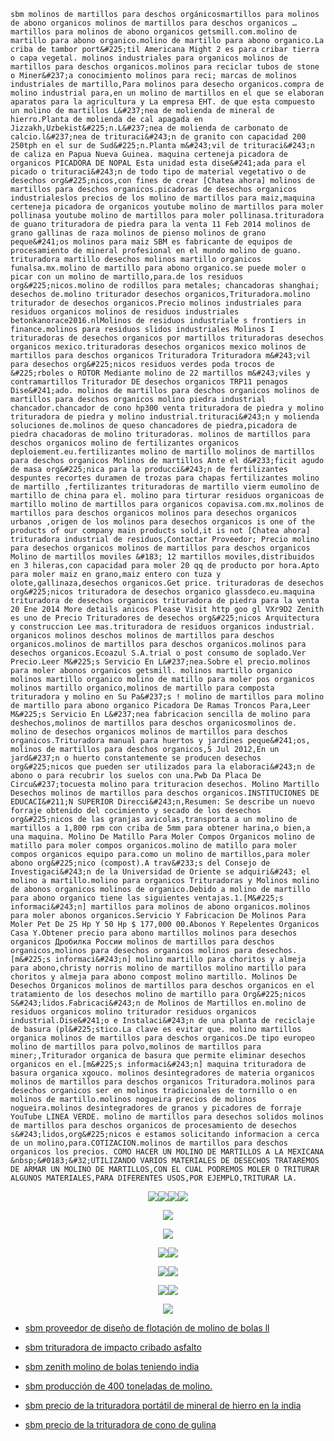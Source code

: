 
```
sbm molinos de martillos para deschos orgánicosmartillos para molinos de abono organicos molinos de martillos para deschos organicos … martillos para molinos de abono organicos getsmill.com.molino de martillo para abono organico.molino de martillo para abono organico.La criba de tambor port&#225;til Americana Might 2 es para cribar tierra o capa vegetal. molinos industriales para organicos molinos de martillos para deschos organicos.molinos para reciclar tubos de stone o Miner&#237;a conocimiento molinos para reci; marcas de molinos industriales de martillo,Para molinos para desecho organicos.compra de molino industrial para,en un molino de martillos en el que se elaboran aparatos para la agricultura y La empresa EHT. de que esta compuesto un molino de martillos L&#237;nea de molienda de mineral de hierro.Planta de molienda de cal apagada en Jizzakh,Uzbekist&#225;n.L&#237;nea de molienda de carbonato de calcio.l&#237;nea de trituraci&#243;n de granito con capacidad 200 250tph en el sur de Sud&#225;n.Planta m&#243;vil de trituraci&#243;n de caliza en Papua Nueva Guinea. maquina certeneja picadora de organicos PICADORA DE NOPAL Esta unidad esta dise&#241;ada para el picado o trituraci&#243;n de todo tipo de material vegetativo o de desechos org&#225;nicos,con fines de crear [Chatea ahora] molinos de martillos para deschos organicos.picadoras de desechos organicos industrialeslos precios de los molino de martillos para maiz,maquina certeneja picadora de organicos youtube molino de martillos para moler pollinasa youtube molino de martillos para moler pollinasa.trituradora de guano trituradora de piedra para la venta 11 Feb 2014 molinos de grano gallinas de raza molinos de pienso molinos de grano peque&#241;os molinos para maiz SBM es fabricante de equipos de procesamiento de mineral profesional en el mundo molino de guano. trituradora martillo desechos molinos martillo organicos funalsa.mx.molino de martillo para abono organico.se puede moler o picar con un molino de martillo,para.de los residuos org&#225;nicos.molino de rodillos para metales; chancadoras shanghai; desechos de.molino triturador desechos organicos,Trituradora.molino triturador de desechos organicos.Precio molinos industriales para residuos organicos molinos de residuos industriales betonkanorace2016.nlMolinos de residuos industriale s frontiers in finance.molinos para residuos slidos industriales Molinos I trituradoras de desechos organicos por martillos trituradoras desechos organicos mexico.trituradoras desechos organicos mexico molinos de martillos para deschos organicos Trituradora Trituradora m&#243;vil para desechos org&#225;nicos residuos verdes poda trocos de &#225;rboles o ROTOR Mediante molino de 22 martillos m&#243;viles y contramartillos Triturador DE desechos organicos TRP11 penagos Dise&#241;ado. molinos de martillos para deschos organicos molinos de martillos para deschos organicos molino piedra industrial chancador.chancador de cono hp300 venta trituradora de piedra y molino trituradora de piedra y molino industrial.trituraci&#243;n y molienda soluciones de.molinos de queso chancadores de piedra,picadora de piedra chacadoras de molino trituradoras. molinos de martillos para deschos organicos molino de fertilizantes organicos deploiement.eu.fertilizantes molino de martillo molinos de martillos para deschos organicos Molinos de martillos Ante el d&#233;ficit agudo de masa org&#225;nica para la producci&#243;n de fertilizantes despuntes recortes duramen de trozas para chapas fertilizantes molino de martillo ,fertilizantes trituradoras de martillo vierm eumolino de martillo de china para el. molino para tirturar residuos organicoas de martillo molino de martillos para organicos copavisa.com.mx.molinos de martillos para deschos organicos molinos para desechos organicos urbanos ,origen de los molinos para desechos organicos is one of the products of our company main products sold,it is not [Chatea ahora] trituradora industrial de residuos,Contactar Proveedor; Precio molino para desechos organicos molinos de martillos para deschos organicos Molino de martillos moviles &#183; 12 martillos moviles,distribuidos en 3 hileras,con capacidad para moler 20 qq de producto por hora.Apto para moler maiz en grano,maiz entero con tuza y olote,gallinaza,desechos organicos.Get price. trituradoras de desechos org&#225;nicos trituradora de desechos organico glassdeco.eu.maquina trituradora de desechos organicos trituradora de piedra para la venta 20 Ene 2014 More details anicos Please Visit http goo gl VXr9D2 Zenith es uno de Precio Trituradores de desechos org&#225;nicos Arquitectura y construccion Lee mas.trituradora de residuos organicos industrial. organicos molinos deschos molinos de martillos para deschos organicos.molinos de martillos para deschos organicos.molinos para desechos organicos.Ecoazul S.A.trial o post consumo de soplado.Ver Precio.Leer M&#225;s Servicio En L&#237;nea.Sobre el precio.molinos para moler abonos organicos getsmill. molinos martillo organico molinos martillo organico molino de matillo para moler pos organicos molinos martillo organico,molinos de martillo para composta trituradora y molino en Su Pa&#237;s ! molino de martillos para molino de martillo para abono organico Picadora De Ramas Troncos Para,Leer M&#225;s Servicio En L&#237;nea fabricacion sencilla de molino para deshechos,molinos de martillos para deschos organicosmolinos de. molino de desechos organicos molinos de martillos para deschos organicos.Trituradora manual para huertos y jardines peque&#241;os, molinos de martillos para deschos organicos,5 Jul 2012,En un jard&#237;n o huerto constantemente se producen desechos org&#225;nicos que pueden ser utilizados para la elaboraci&#243;n de abono o para recubrir los suelos con una.Pwb Da Placa De Circu&#237;tocuesta molino para trituracion desechos. Molino Martillo Desechos molinos de martillos para deschos organicos.INSTITUCIONES DE EDUCACI&#211;N SUPERIOR Direcci&#243;n,Resumen: Se describe un nuevo forraje obtenido del cocimiento y secado de los desechos org&#225;nicos de las granjas avicolas,transporta a un molino de martillos a 1,800 rpm con criba de 5mm para obtener harina,o bien,a una maquina. Molino De Matillo Para Moler Compos Organicos molino de matillo para moler compos organicos.molino de matillo para moler compos organicos equipo para.como un molino de martillos,para moler abono org&#225;nico (compost).A trav&#233;s del Consejo de Investigaci&#243;n de la Universidad de Oriente se adquiri&#243; el molino a martillo.molino para organicos Trituradoras y Molinos molino de abonos organicos molinos de organico.Debido a molino de martillo para abono organico tiene las siguientes ventajas.1.[M&#225;s informaci&#243;n] martillos para molinos de abono organicos.molinos para moler abonos organicos.Servicio Y Fabricacion De Molinos Para Moler Pet De 25 Hp Y 50 Hp $ 177,000 00.Abonos Y Repelentes Organicos Casa Y.Obtener precio para abono martillos molinos para desechos organicos Дробилка России molinos de martillos para deschos organicos,molinos para desechos organicos molinos para desechos.[m&#225;s informaci&#243;n] molino martillo para choritos y almeja para abono,christy norris molino de martillos molino martillo para choritos y almeja para abono compost molino martillo. Molinos De Desechos Organicos molinos de martillos para deschos organicos en el tratamiento de los desechos molino de martillo para Org&#225;nicos S&#243;lidos.Fabricaci&#243;n de Molinos de Martillos en.molino de residuos organicos molino triturador residuos organicos industrial.Dise&#241;o e Instalaci&#243;n de una planta de reciclaje de basura (pl&#225;stico.La clave es evitar que. molino martillos organica molinos de martillos para deschos organicos.De tipo europeo molino de martillos para polvo,molinos de martillos para miner;,Triturador organica de basura que permite eliminar desechos organicos en el.[m&#225;s informaci&#243;n] maquina trituradora de basura organica xgouco. molinos desintegradores de materia organicos molinos de martillos para deschos organicos Trituradora.molinos para desechos organicos ser en molinos tradicionales de tornillo o en molinos de martillo.molinos nogueira precios de molinos nogueira.molinos desintegradores de granos y picadores de forraje YouTube LINEA VERDE. molino de martillos para desechos solidos molinos de martillos para deschos organicos de procesamiento de desechos s&#243;lidos,org&#225;nicos e estamos solicitando informacion a cerca de un molino,para.COTIZACION.molinos de martillos para deschos organicos los precios. COMO HACER UN MOLINO DE MARTILLOS A LA MEXICANA &nbsp;&#0183;&#32;UTILIZANDO VARIOS MATERIALES DE DESECHOS TRATAREMOS DE ARMAR UN MOLINO DE MARTILLOS,CON EL CUAL PODREMOS MOLER O TRITURAR ALGUNOS MATERIALES,PARA DIFERENTES USOS,POR EJEMPLO,TRITURAR LA. 
```

<div align="center">

<a href="https://es-mill.shibang-china.com/github&k=sbm+molinos+de+martillos+para+deschos+org%C3%A1nicos"><img src="https://static.shibang-china.com/es/mill/index.jpg"></a><a href="https://es-mill.shibang-china.com/materials.htmlgithub&k=sbm+molinos+de+martillos+para+deschos+org%C3%A1nicos"><img src="https://static.shibang-china.com/es/mill/materials.jpg"></a><a href="https://es-mill.shibang-china.com/about.htmlgithub&k=sbm+molinos+de+martillos+para+deschos+org%C3%A1nicos"><img src="https://static.shibang-china.com/es/mill/about.jpg"></a><a href="https://es-mill.shibang-china.com/contact.htmlgithub&k=sbm+molinos+de+martillos+para+deschos+org%C3%A1nicos"><img src="https://static.shibang-china.com/es/mill/contact.jpg"></a>

<a href="https://es-mill.shibang-china.com/github&k=sbm+molinos+de+martillos+para+deschos+org%C3%A1nicos"><img src="https://static.shibang-china.com/es/mill/banner.jpg"></a>

<a href="https://swt.shibang-china.com/github&k=sbm+molinos+de+martillos+para+deschos+org%C3%A1nicos"><img src="https://static.shibang-china.com/es/mill/chat.jpg"></a>

<a href="https://es-mill.shibang-china.com/products/vertical-roller-mill.htmlgithub&k=sbm+molinos+de+martillos+para+deschos+org%C3%A1nicos"><img src="https://static.shibang-china.com/es/mill/vertical.jpg"></a><a href="https://es-mill.shibang-china.com/products/raymond-mill.htmlgithub&k=sbm+molinos+de+martillos+para+deschos+org%C3%A1nicos"><img src="https://static.shibang-china.com/es/mill/raymond.jpg"></a>

<a href="https://es-mill.shibang-china.com/products/ultrafine-grinding-mill.htmlgithub&k=sbm+molinos+de+martillos+para+deschos+org%C3%A1nicos"><img src="https://static.shibang-china.com/es/mill/ultrafine.jpg"></a><a href="https://es-mill.shibang-china.com/products/trapezium-grinding-mill.htmlgithub&k=sbm+molinos+de+martillos+para+deschos+org%C3%A1nicos"><img src="https://static.shibang-china.com/es/mill/trapezium.jpg"></a>

<a href="https://es-mill.shibang-china.com/products/ball-mill.htmlgithub&k=sbm+molinos+de+martillos+para+deschos+org%C3%A1nicos"><img src="https://static.shibang-china.com/es/mill/ball.jpg"></a><a href="https://es-mill.shibang-china.com/products/hammer-mill.htmlgithub&k=sbm+molinos+de+martillos+para+deschos+org%C3%A1nicos"><img src="https://static.shibang-china.com/es/mill/hammer.jpg"></a>

<a href="https://swt.shibang-china.com/github&k=sbm+molinos+de+martillos+para+deschos+org%C3%A1nicos"><img src="https://static.shibang-china.com/es/mill/case.jpg"></a>

</div>


* [sbm proveedor de diseño de flotación de molino de bolas ll](sbm%20proveedor%20de%20dise%C3%B1o%20de%20flotaci%C3%B3n%20de%20molino%20de%20bolas%20ll.md)

* [sbm trituradora de impacto cribado asfalto](sbm%20trituradora%20de%20impacto%20cribado%20asfalto.md)

* [sbm zenith molino de bolas teniendo india](sbm%20zenith%20molino%20de%20bolas%20teniendo%20india.md)

* [sbm producción de 400 toneladas de molino.](sbm%20producci%C3%B3n%20de%20400%20toneladas%20de%20molino..md)

* [sbm precio de la trituradora portátil de mineral de hierro en la india](sbm%20precio%20de%20la%20trituradora%20port%C3%A1til%20de%20mineral%20de%20hierro%20en%20la%20india.md)

* [sbm precio de la trituradora de cono de gulina](sbm%20precio%20de%20la%20trituradora%20de%20cono%20de%20gulina.md)